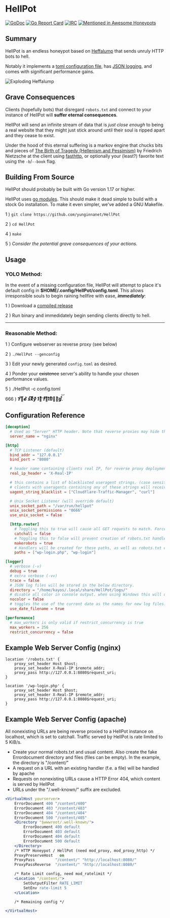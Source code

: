 # HellPot
   
   [![GoDoc](https://godoc.org/github.com/yunginnanet/HellPot?status.svg)](https://godoc.org/github.com/yunginnanet/HellPot) [![Go Report Card](https://goreportcard.com/badge/github.com/yunginnanet/HellPot)](https://goreportcard.com/report/github.com/yunginnanet/HellPot) [![IRC](https://img.shields.io/badge/ircd.chat-%23tcpdirect-blue.svg)](ircs://ircd.chat:6697/#tcpdirect) [![Mentioned in Awesome Honeypots](https://awesome.re/mentioned-badge.svg)](https://github.com/paralax/awesome-honeypots)
   
## Summary  
  
HellPot is an endless honeypot based on [Heffalump](https://github.com/carlmjohnson/heffalump) that sends unruly HTTP bots to hell.

Notably it implements a [toml configuration file](https://github.com/spf13/viper), has [JSON logging](https://github.com/rs/zerolog), and comes with significant performance gains.
  
 ![Exploding Heffalump](https://tcp.ac/i/H8O9M.gif)

## Grave Consequences

Clients (hopefully bots) that disregard `robots.txt` and connect to your instance of HellPot will **suffer eternal consequences**. 

HellPot will send an infinite stream of data that is *just close enough* to being a real website that they might just stick around until their soul is ripped apart and they cease to exist.

Under the hood of this eternal suffering is a markov engine that chucks bits and pieces of [The Birth of Tragedy (Hellenism and Pessimism)](https://www.gutenberg.org/files/51356/51356-h/51356-h.htm) by Friedrich Nietzsche at the client using [fasthttp](https://github.com/valyala/fasthttp), or optionally your (least?) favorite text using the `-b`/`--book` flag.

## Building From Source

HellPot should probably be built with Go version 1.17 or higher.

HellPot uses [go modules](https://go.dev/blog/using-go-modules). This should make it dead simple to build with a stock Go installation. To make it even simpler, we've added a GNU Makefile.

1 ) `git clone https://github.com/yunginnanet/HellPot`

2 ) `cd HellPot`

4 ) `make`

5 ) *Consider the potential grave consequences of your actions.*

## Usage

### YOLO Method:

In the event of a missing configuration file, HellPot will attempt to place it's default config in **$HOME/.config/HellPot/config.toml**. This allows irresponsible souls to begin raining hellfire with ease, ***immediately***:

1 ) Download a [compiled release](https://github.com/yunginnanet/HellPot/releases/latest) 

2 ) Run binary and immedidately begin sending clients directly to hell.

---

### Reasonable Method:

1 ) Configure webserver as reverse proxy (see below)

2 ) `./HellPot --genconfig `

3 ) Edit your newly generated `config.toml` as desired.

4 ) Ponder your ~~existence~~ server's ability to handle your chosen performance values.

5 ) ./HellPot -c config.toml

666 ) 𝙏͘͝𝙝̓̓͛𝙚͑̈́̀ 𝙨͆͠͝𝙠͑̾͌𝙮̽͌͆ 𝙞̓̔̔𝙨͒͐͝ 𝙛͑̈́̚𝙖͛͒𝙡͑͆̽𝙡̾̚̚𝙞͋̒̒𝙣̾͛͝𝙜͒̒̀.́̔͝​

## Configuration Reference 

```toml
[deception]
  # Used as "Server" HTTP header. Note that reverse proxies may hide this.
  server_name = "nginx"

[http]
  # TCP Listener (default)
  bind_addr = "127.0.0.1"
  bind_port = "8080"

  # header name containing clients real IP, for reverse proxy deployments  
  real_ip_header = 'X-Real-IP'

  # this contains a list of blacklisted useragent strings. (case sensitive)
  # clients with useragents containing any of these strings will receive "Not found" for any requests.
  uagent_string_blacklist = ["Cloudflare-Traffic-Manager", "curl"]

  # Unix Socket Listener (will override default)
  unix_socket_path = "/var/run/hellpot"
  unix_socket_permissions = "0666"
  use_unix_socket = false

  [http.router]
    # Toggling this to true will cause all GET requests to match. Forces makerobots = false.
    catchall = false
    # Toggling this to false will prevent creation of robots.txt handler.
    makerobots = true
    # Handlers will be created for these paths, as well as robots.txt entries. Only valid if catchall = false.
    paths = ["wp-login.php", "wp-login"]

[logger]
  # verbose (-v)
  debug = true
  # extra verbose (-vv)
  trace = false
  # JSON log files will be stored in the below directory. 
  directory = "/home/kayos/.local/share/HellPot/logs/"
  # disable all color in console output. when using Windows this will default to true.
  nocolor = false
  # toggles the use of the current date as the names for new log files.
  use_date_filename = true

[performance]
  # max_workers is only valid if restrict_concurrency is true
  max_workers = 256
  restrict_concurrency = false
```
  

## Example Web Server Config (nginx)  
    
```nginx
location '/robots.txt' {
	proxy_set_header Host $host;
	proxy_set_header X-Real-IP $remote_addr;
	proxy_pass http://127.0.0.1:8080$request_uri;
}  

location '/wp-login.php' {
	proxy_set_header Host $host;
	proxy_set_header X-Real-IP $remote_addr;
	proxy_pass http://127.0.0.1:8080$request_uri;
}
```
## Example Web Server Config (apache)  

All nonexisting URLs are being reverse proxied to a HellPot instance on localhost, which is set to catchall. Traffic served by HellPot is rate limited to 5 KiB/s.

* Create your normal robots.txt and usual content. Also create the fake Errordocument directory and files (files can be empty). In the example, the directory is "/content/"
* A request on a URL with an existing handler (f.e. a file) will be handled by apache
* Requests on nonexisting URLs cause a HTTP Error 404, which content is served by HellPot
* URLs under the "/.well-known/" suffix are excluded.

```apache
<VirtualHost yourserver>
    ErrorDocument 400 "/content/400"
    ErrorDocument 403 "/content/403"
    ErrorDocument 404 "/content/404"
    ErrorDocument 500 "/content/405"
    <Directory "$wwwroot/.well-known/">
        ErrorDocument 400 default
        ErrorDocument 403 default
        ErrorDocument 404 default
        ErrorDocument 500 default
    </Directory>
    /* HTTP Honeypot / HellPot (need mod_proxy, mod_proxy_http) */
    ProxyPreserveHost	on
    ProxyPass         "/content/" "http://localhost:8080/"
    ProxyPassReverse  "/content/" "http://localhost:8080/"

    /* Rate Limit config, need mod_ratelimit */
    <Location "/content/">
        SetOutputFilter RATE_LIMIT
        SetEnv rate-limit 5
    </Location>

    /* Remaining config */

</VirtualHost>
```
